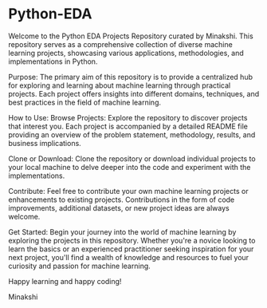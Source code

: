 # Python-EDA
Welcome to the Python EDA Projects Repository curated by Minakshi. This repository serves as a comprehensive collection of diverse machine learning projects, showcasing various applications, methodologies, and implementations in Python.

Purpose: The primary aim of this repository is to provide a centralized hub for exploring and learning about machine learning through practical projects. Each project offers insights into different domains, techniques, and best practices in the field of machine learning.

How to Use: Browse Projects: Explore the repository to discover projects that interest you. Each project is accompanied by a detailed README file providing an overview of the problem statement, methodology, results, and business implications.

Clone or Download: Clone the repository or download individual projects to your local machine to delve deeper into the code and experiment with the implementations.

Contribute: Feel free to contribute your own machine learning projects or enhancements to existing projects. Contributions in the form of code improvements, additional datasets, or new project ideas are always welcome.

Get Started: Begin your journey into the world of machine learning by exploring the projects in this repository. Whether you're a novice looking to learn the basics or an experienced practitioner seeking inspiration for your next project, you'll find a wealth of knowledge and resources to fuel your curiosity and passion for machine learning.

Happy learning and happy coding!

Minakshi

